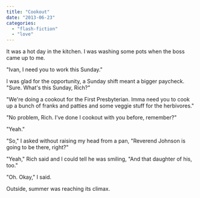```yaml
---
title: "Cookout"
date: "2013-06-23"
categories: 
  - "flash-fiction"
  - "love"
---
```


It was a hot day in the kitchen. I was washing some pots when the boss came up to me.

"Ivan, I need you to work this Sunday."

I was glad for the opportunity, a Sunday shift meant a bigger paycheck. "Sure. What's this Sunday, Rich?"

"We're doing a cookout for the First Presbyterian. Imma need you to cook up a bunch of franks and patties and some veggie stuff for the herbivores."

"No problem, Rich. I've done I cookout with you before, remember?"

"Yeah."

"So," I asked without raising my head from a pan, "Reverend Johnson is going to be there, right?"

"Yeah," Rich said and I could tell he was smiling, "And that daughter of his, too."

"Oh. Okay," I said.

Outside, summer was reaching its climax.
